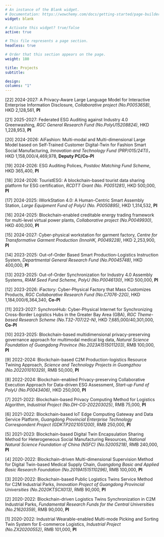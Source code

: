 ```yaml
---
# An instance of the Blank widget.
# Documentation: https://wowchemy.com/docs/getting-started/page-builder/
widget: blank

# Activate this widget? true/false
active: true

# This file represents a page section.
headless: true

# Order that this section appears on the page.
weight: 180

title: Projects
subtitle: 

design:
columns: "1"
---
```


[22] 2024-2027: A Privacy-Aware Large Language Model for Interactive Enterprise Information Disclosure, *Collaborative project (No.P0053658)*, HKD 2,128,561, **PI**

[21] 2025-2027: Federated ESG Auditing against Industry 4.0 Greenwashing, *RGC General Research Fund (No.PolyU15208824)*, HKD 1,228,953, **PI**

[20] 2024-2026: AiFashion: Multi-modal and Multi-dimensional Large Model based on Self-Trained Customer Digital-Twin for Fashion Smart Social Manufacturing, *Innovation and Technology Fund (PRP/015/24TI)*， HKD 1,158,000/4,469,978, **Deputy PC/Co-PI**

[19] 2024-2026: ESG Auditing Polices, *Postdoc Matching Fund Scheme*, HKD 365,400, **PI**

[18] 2024-2026: TouristESG: A blockchain-based tourist data sharing platform for ESG certification, *RCDTT Grant (No. P0051281)*, HKD 500,000, **PI**

[17] 2024-2025: iWorkStation 4.0: A Human-Centric Smart Assembly Station, *Large Equipment Fund of PolyU (No. P0050895)*, HKD 1,314,532, **PI**

[16] 2024-2025: Blockchain-enabled creditable energy trading framework for multi-level virtual power plants, *Collaborative project (No.P0049930)*, HKD 400,000, **PI**

[15] 2024-2027: Cyber-physical workstation for garment factory, *Centre for Transformative Garment Production (InnoHK, P0049228)*, HKD 2,253,900, **PI**

[14] 2023-2025: Out-of-Order Based Smart Production-Logistics Instruction System, *Departmental General Research Fund (No.P0045748)*, HKD 400,000, **PI**

[13] 2023-2025: Out-of-Order Synchronization for Industry 4.0 Assembly Systems, *RIAM Seed Fund Scheme, PolyU (No.P0046130)*, HKD 500,000, **PI**

[12] 2023-2026: iFactory: Cyber-Physical Factory that Mass Customizes Products, *RGC Collaborative Research Fund (No.C7076-22G)*, HKD 1,184,000/6,364,340, **Co-PI**

[11] 2023-2027: SynchronHub: Cyber-Physical Internet for Synchronizing Cross-Border Logistics Hubs in the Greater Bay Area (GBA), *RGC Theme-based Research Scheme (No.T32-707/22-N)*, HKD 7,685,000/40,301,000, **Co-PI**

[10] 2023-2025: Blockchain-based multidimensional privacy-preserving governance approach for multimodal medical big data, *Natural Science Foundation of Guangdong Province (No.2023A1515011203)*, RMB 100,000, **PI**

[9] 2022-2024: Blockchain-based C2M Production-logistics Resource Twining Approach, *Science and Technology Projects in Guangzhou (No.202201010329)*, RMB 50,000, **PI**

[8] 2022-2024: Blockchain-enabled Privacy-preserving Collaborative Execution Approach for Data-driven ESG Assessment, *Start-up Fund of PolyU (No.P0043406)*, HKD 250,000, **PI**

[7] 2021-2022: Blockchain-based Privacy Computing Method for Logistics Algorithm, *Industrial Project (No.DH-CG-202203025)*, RMB 75,000, **PI**

[6] 2021-2022: Blockchain-based IoT Edge Computing Gateway and Data Service Platform, *Guangdong Provincial Enterprise Technology Correspondent Project (GDKTP2021051200)*, RMB 250,000, **PI**

[5] 2021-2023: Blockchain-based Digital Twin Encapsulation Sharing Method for Heterogeneous Social Manufacturing Resources, *National Natural Science Foundation of China (NSFC) (No.52005218)*, RMB 240,000, **PI**

[4] 2020-2022: Blockchain-driven Multi-dimensional Supervision Method for Digital Twin-based Medical Supply Chain, *Guangdong Basic and Applied Basic Research Foundation (No.2019A1515110296)*, RMB 100,000, **PI**

[3] 2020-2022: Blockchain-based Public Logistics Twins Service Method for C2M Industrial Parks, *Innovation Project of Guangdong Provincial Universities (No.2020KTSCX013)*, RMB 90,000, **PI**

[2] 2020-2022: Blockchain-driven Logistics Twins Synchronization in C2M Industrial Parks, *Fundamental Research Funds for the Central Universities (No.21620359)*, RMB 90,000, **PI**

[1] 2020-2022: Industrial Wearable-enabled Multi-mode Picking and Sorting Twin System for E-commerce Logistics, *Industrial Project (No.ZX20200552)*, RMB 101,000, **PI**



